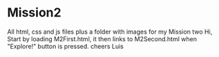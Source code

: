 # Mission2
All html, css and js files plus a folder with images for my Mission two
Hi,
Start by loading M2First.html, it then links to M2Second.html when "Explore!" button is pressed.
cheers
Luis
